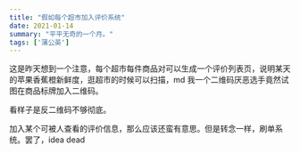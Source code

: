 ```yaml
---
title: "假如每个超市加入评价系统"
date: 2021-01-14
summary: "平平无奇的一个月。"
tags: ['蒲公英']
---
```


这是昨天想到一个注意，每个超市每件商品对可以生成一个评价列表页，说明某天的苹果香蕉橙新鲜度，逛超市的时候可以扫描，md 我一个二维码厌恶选手竟然试图在商品标牌加入二维码。

看样子是反二维码不够彻底。

加入某个可被人查看的评价信息，那么应该还蛮有意思。但是转念一样，刷单系统。罢了，idea dead
